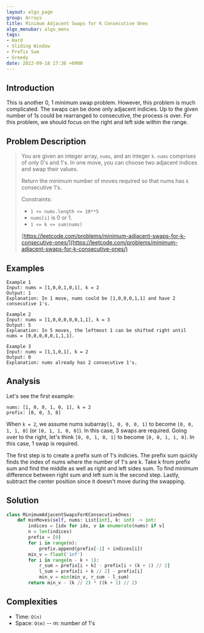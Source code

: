 ```yaml
---
layout: algo_page
group: Arrays
title: Minimum Adjacent Swaps for K Consecutive Ones
algo_menubar: algo_menu
tags:
- Hard
- Sliding Window
- Prefix Sum
- Greedy
date: 2022-09-18 17:36 +0900
---
```

## Introduction
This is another 0, 1 minimum swap problem.
However, this problem is much complicated.
The swaps can be done only adjacent indicies.
Up to the given number of 1s could be rearranged to consecutive, the process is over.
For this problem, we should focus on the right and left side within the range.

## Problem Description
> You are given an integer array, `nums`, and an integer `k`.
> `nums` comprises of only 0's and 1's.
> In one move, you can choose two adjacent indices and swap their values.
>
> Return the minimum number of moves required so that nums has `k` consecutive 1's.
>
> Constraints:
> - `1 <= nums.length <= 10**5`
> - `nums[i]` is 0 or 1.
> - `1 <= k <= sum(nums)`
>
> [https://leetcode.com/problems/minimum-adjacent-swaps-for-k-consecutive-ones/](https://leetcode.com/problems/minimum-adjacent-swaps-for-k-consecutive-ones/)

## Examples
```
Example 1
Input: nums = [1,0,0,1,0,1], k = 2
Output: 1
Explanation: In 1 move, nums could be [1,0,0,0,1,1] and have 2 consecutive 1's.
```

```
Example 2
Input: nums = [1,0,0,0,0,0,1,1], k = 3
Output: 5
Explanation: In 5 moves, the leftmost 1 can be shifted right until nums = [0,0,0,0,0,1,1,1].
```

```
Example 3
Input: nums = [1,1,0,1], k = 2
Output: 0
Explanation: nums already has 2 consecutive 1's.
```

## Analysis
Let's see the first example:
```
nums: [1, 0, 0, 1, 0, 1], k = 2
prefix: [0, 0, 3, 8]
```
When `k = 2`, we assume nums subarray`[1, 0, 0, 0, 1]` to become `[0, 0, 1, 1, 0]` (or `[0, 1, 1, 0, 0]`).
In this case, 3 swaps are required.
Going over to the right, let's think `[0, 0, 1, 0, 1]` to become `[0, 0, 1, 1, 0]`.
In this case, 1 swap is required.

The first step is to create a prefix sum of 1's indicies.
The prefix sum quickly finds the index of nums where the number of 1's are k.
Take k from prefix sum and find the middle as well as right and left sides sum.
To find minimum difference between right sum and left sum is the second step.
Lastly, subtract the center position since it doesn't move during the swapping.

## Solution
```python
class MinimumAdjacentSwapsForKConsecutiveOnes:
    def minMoves(self, nums: List[int], k: int) -> int:
        indices = [idx for idx, v in enumerate(nums) if v]
        n = len(indices)
        prefix = [0]
        for i in range(n):
            prefix.append(prefix[-1] + indices[i])
        min_v = float('inf')
        for i in range(n - k + 1):
            r_sum = prefix[i + k] - prefix[i + (k + 1) // 2]
            l_sum = prefix[i + k // 2] - prefix[i]
            min_v = min(min_v, r_sum - l_sum)
        return min_v - (k // 2) * ((k + 1) // 2)
```

## Complexities
- Time: `O(n)`
- Space: `O(m)` -- m: number of 1's
